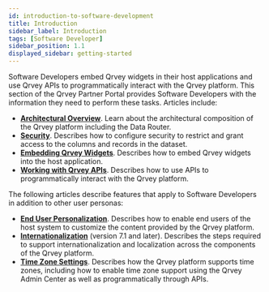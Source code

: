 ```yaml
---
id: introduction-to-software-development
title: Introduction
sidebar_label: Introduction
tags: [Software Developer]
sidebar_position: 1.1
displayed_sidebar: getting-started
---
```


Software Developers embed Qrvey widgets in their host applications and use Qrvey APIs to programmatically interact with the Qrvey platform. This section of the Qrvey Partner Portal provides Software Developers with the information they need to perform these tasks. Articles include:

* **[Architectural Overview](./architecture.md)**. Learn about the architectural composition of the Qrvey platform including the Data Router.
* **[Security](./overview-of-security.md)**. Describes how to configure security to restrict and grant access to the columns and records in the dataset.
* **[Embedding Qrvey Widgets](./04-Widgets/overview-of-embedding.md)**. Describes how to embed Qrvey widgets into the host application.
* **[Working with Qrvey APIs](./08-API/overview-of-qrvey-api.md)**. Describes how to use APIs to programmatically interact with the Qrvey platform.

The following articles describe features that apply to Software Developers in addition to other user personas:
* **[End User Personalization](./overview-of-personalization.md)**. Describes how to enable end users of the host system to customize the content provided by the Qrvey platform. 
* **[Internationalization](./06-Internationalization//overview-of-internationalization.md)** (version 7.1 and later). Describes the steps required to support internationalization and localization across the components of the Qrvey platform. 
* **[Time Zone Settings](./07-Timezone%20Settings/timezone-support.md)**. Describes how the Qrvey platform supports time zones, including how to enable time zone support using the Qrvey Admin Center as well as programmatically through APIs. 